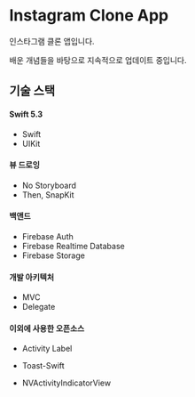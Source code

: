 # Instagram Clone App

인스타그램 클론 앱입니다. 

배운 개념들을 바탕으로 지속적으로 업데이트 중입니다. 

## 기술 스택

#### Swift 5.3

+ Swift
+ UIKit

#### 뷰 드로잉

+ No Storyboard
+ Then, SnapKit

#### 백앤드

+ Firebase Auth
+ Firebase Realtime Database
+ Firebase Storage

#### 개발 아키텍처

+ MVC
+ Delegate

#### 이외에 사용한 오픈소스

+ Activity Label
+ Toast-Swift

+ NVActivityIndicatorView
